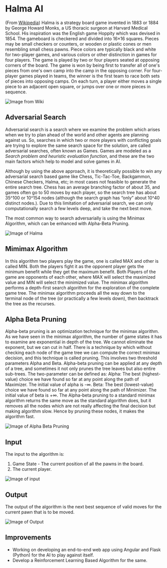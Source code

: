 # Halma AI

(From [Wikipedia](https://en.wikipedia.org/wiki/Halma)) Halma is a strategy board game invented in 1883 or 1884 by George Howard Monks, a US thoracic surgeon at Harvard Medical School. His inspiration was the English game Hoppity which was devised in 1854. The gameboard is checkered and divided into 16×16 squares. Pieces may be small checkers or counters, or wooden or plastic cones or men resembling small chess pawns. Piece colors are typically black and white for two-player games, and various colors or other distinction in games for four players. The game is played by two or four players seated at opposing corners of the board. The game is won by being first to transfer all of one's pieces from one's own camp into the camp in the opposing corner. For four-player games played in teams, the winner is the first team to race both sets of pieces into opposing camps. On each turn, a player either moves a single piece to an adjacent open square, or jumps over one or more pieces in sequence.

![Image from Wiki]()

## Adversarial Search

Adversarial search is a search where we examine the problem which arises when we try to plan ahead of the world and other agents are planning against us. So, searches in which two or more players with conflicting goals are trying to explore the same search space for the solution, are called adversarial searches, often known as Games. Games are modeled as a *Search problem and heuristic evaluation function*, and these are the two main factors which help to model and solve games in AI.

Although by using the above approach, it is theoretically possible to win any adversarial search based game like Chess, Tic-Tac-Toe, Backgammon, Chinese Checkers, Halma, etc; in most cases not feasible to generate the entire search tree. Chess has an average branching factor of about 35,
and games often go to 50 moves by each player, so the search tree has about 35^100 or 10^154 nodes (although the search graph has “only” about 10^40 distinct nodes.). Due to this limitation of adversarial search, we can only computationally search a few levels deep, and take the next best move.

The most common way to search adversarially is using the Minimax Algorithm, which can be enhanced with Alpha-Beta Pruning.

![Image of Halma]()

## Mimimax Algorithm

In this algorithm two players play the game, one is called MAX and other is called MIN. Both the players fight it as the opponent player gets the minimum benefit while they get the maximum benefit. Both Players of the game are opponents of each other, where MAX will select the maximized value and MIN will select the minimized value. The minimax algorithm performs a depth-first search algorithm for the exploration of the complete game tree. The minimax algorithm proceeds all the way down to the terminal node of the tree (or practically a few levels down), then backtrack the tree as the recurses.

## Alpha Beta Pruning

Alpha-beta pruning is an optimization technique for the minimax algorithm. As we have seen in the minimax algorithm, the number of game states it has to examine are exponential in depth of the tree. We cannot eliminate the exponent, but we can cut in half. There is a technique by which without checking each node of the game tree we can compute the correct minimax decision, and this technique is called pruning. This involves two threshold parameters Alpha and Beta.
Alpha-beta pruning can be applied at any depth of a tree, and sometimes it not only prunes the tree leaves but also entire sub-trees.
The two-parameter can be defined as:
  Alpha: The best (highest-value) choice we have found so far at any point along the path of Maximizer. The initial value of alpha is -∞.
  Beta: The best (lowest-value) choice we have found so far at any point along the path of Minimizer. The initial value of beta is +∞.
The Alpha-beta pruning to a standard minimax algorithm returns the same move as the standard algorithm does, but it removes all the nodes which are not really affecting the final decision but making algorithm slow. Hence by pruning these nodes, it makes the algorithm fast.

![Image of Alpha Beta Pruning]()

## Input

The input to the algorithm is:
1) Game State - The current position of all the pawns in the board.
2) The current player.

![Image of input]()

## Output

The output of the algorithm is the next best sequence of valid moves for the current pawn that is to be moved.

![Image of Output]()


## Improvements
- Working on developing an end-to-end web app using Angular and Flask (Python) for the AI to play against itself.
- Develop a Reinforcement Learning Based Algorithm for the same.
